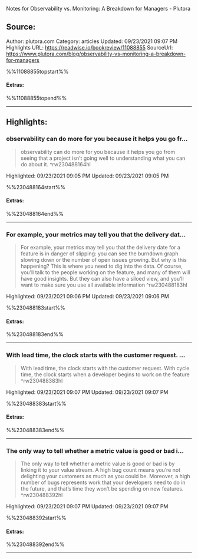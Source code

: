 Notes for Observability vs. Monitoring: A Breakdown for Managers - Plutora

## Source:
Author: plutora.com
Category: articles
Updated: 09/23/2021 09:07 PM
Highlights URL: https://readwise.io/bookreview/11088855
SourceUrl: https://www.plutora.com/blog/observability-vs-monitoring-a-breakdown-for-managers

%%11088855topstart%%
#### Extras:

%%11088855topend%%
 
-----
 ## Highlights:

### observability can do more for you because it helps you go fr...
>observability can do more for you because it helps you go from seeing that a project isn’t going well to understanding what you can do about it. ^rw230488164hl


Highlighted: 09/23/2021 09:05 PM
Updated: 09/23/2021 09:05 PM

%%230488164start%%
#### Extras:

%%230488164end%%

------

### For example, your metrics may tell you that the delivery dat...
>For example, your metrics may tell you that the delivery date for a feature is in danger of slipping: you can see the burndown graph slowing down or the number of open issues growing. But why is this happening? This is where you need to dig into the data. Of course, you’ll talk to the people working on the feature, and many of them will have good insights. But they can also have a siloed view, and you’ll want to make sure you use all available information ^rw230488183hl


Highlighted: 09/23/2021 09:06 PM
Updated: 09/23/2021 09:06 PM

%%230488183start%%
#### Extras:

%%230488183end%%

------

### With lead time, the clock starts with the customer request. ...
>With lead time, the clock starts with the customer request. With cycle time, the clock starts when a developer begins to work on the feature ^rw230488383hl


Highlighted: 09/23/2021 09:07 PM
Updated: 09/23/2021 09:07 PM

%%230488383start%%
#### Extras:

%%230488383end%%

------

### The only way to tell whether a metric value is good or bad i...
>The only way to tell whether a metric value is good or bad is by linking it to your value stream. A high bug count means you’re not delighting your customers as much as you could be. Moreover, a high number of bugs represents work that your developers need to do in the future, and that’s time they won’t be spending on new features. ^rw230488392hl


Highlighted: 09/23/2021 09:07 PM
Updated: 09/23/2021 09:07 PM

%%230488392start%%
#### Extras:

%%230488392end%%



------


